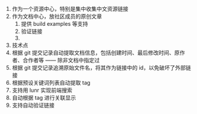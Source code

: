 1. 作为一个资源中心，特别是集中收集中文资源链接
1. 作为文档中心，放社区成员的原创文章
   1. 提供 build examples 等支持
   1. 验证链接
   1. 
1. 技术点
  1. 根据 git 提交记录自动提取文档信息，包括创建时间、最后修改时间、原作者、合作者等 —— 除非文档中指定过
  1. 根据 git 提交记录追溯原始文件名，将其作为链接中的 id，以免破坏了外部链接
  1. 根据预设关键词列表自动提取 tag
  1. 支持用 lunr 实现前端搜索
  1. 自动根据 tag 进行关联显示
  1. 支持自动验证链接
